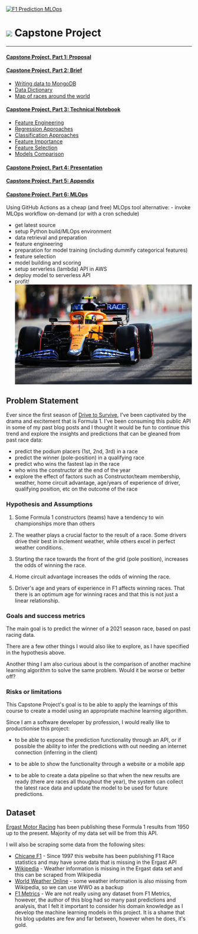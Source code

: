 [![F1 Prediction MLOps](https://github.com/jaeyow/f1-predictor/actions/workflows/f1-mlops.yml/badge.svg)](https://github.com/jaeyow/f1-predictor/actions/workflows/f1-mlops.yml)

# ![](https://ga-dash.s3.amazonaws.com/production/assets/logo-9f88ae6c9c3871690e33280fcf557f33.png) Capstone Project
---
#### [Capstone Project, Part 1: Proposal](https://nbviewer.org/github/jaeyow/f1-predictor/blob/main/final-project-part1-proposal.ipynb)
#### [Capstone Project, Part 2: Brief](https://nbviewer.org/github/jaeyow/f1-predictor/blob/main/final-project-part2-brief.ipynb)
- [Writing data to MongoDB](https://nbviewer.org/github/jaeyow/f1-predictor/blob/main/final-project-part2-brief.ipynb#mongo_db)
- [Data Dictionary](https://nbviewer.org/github/jaeyow/f1-predictor/blob/main/final-project-part2-brief.ipynb#data_dictionary)
- [Map of races around the world](https://nbviewer.org/github/jaeyow/f1-predictor/blob/main/final-project-part2-brief.ipynb#world-map)

#### [Capstone Project, Part 3: Technical Notebook](https://nbviewer.org/github/jaeyow/f1-predictor/blob/main/final-project-part3-technical-notebook.ipynb)
- [Feature Engineering](https://nbviewer.org/github/jaeyow/f1-predictor/blob/main/final-project-part3-technical-notebook.ipynb#feature_eng)
- [Regression Approaches](https://nbviewer.org/github/jaeyow/f1-predictor/blob/main/final-project-part3-technical-notebook.ipynb#regression_approaches)
- [Classification Approaches](https://nbviewer.org/github/jaeyow/f1-predictor/blob/main/final-project-part3-technical-notebook.ipynb#classification_approaches)
- [Feature Importance](https://nbviewer.org/github/jaeyow/f1-predictor/blob/main/final-project-part3-technical-notebook.ipynb#feature_importance)
- [Feature Selection](https://nbviewer.org/github/jaeyow/f1-predictor/blob/main/final-project-part3-technical-notebook.ipynb#feature_selection)
- [Models Comparison](https://nbviewer.org/github/jaeyow/f1-predictor/blob/main/final-project-part3-technical-notebook.ipynb#models_comparison)

#### [Capstone Project, Part 4: Presentation](https://61c08c5e1627a3416b0c37b4--pensive-nobel-d54f9f.netlify.app/)
#### [Capstone Project, Part 5: Appendix](https://nbviewer.org/github/jaeyow/f1-predictor/blob/main/final-project-part5-appendix.ipynb)

#### [Capstone Project, Part 6: MLOps](https://github.com/jaeyow/f1-predictor/blob/main/.github/workflows/f1-mlops.yml)
Using GitHub Actions as a cheap (and free) MLOps tool alternative: - invoke MLOps workflow on-demand (or with a cron schedule)
- get latest source
- setup Python build/MLOps environment
- data retrieval and preparation
- feature engineering
- preparation for model training (including dummify categorical features)
- feature selection
- model building and scoring
- setup serverless (lambda) API in AWS
- deploy model to serverless API
- profit!
![](images/f1-mclaren-car.png)

## Problem Statement

Ever since the first season of [Drive to Survive](https://en.wikipedia.org/wiki/Formula_1:_Drive_to_Survive), I've been captivated by the drama and excitement that is Formula 1. I've been consuming this public API in some of my past blog posts and I thought it would be fun to continue this trend and explore the insights and predictions that can be gleaned from past race data:

- predict the podium placers (1st, 2nd, 3rd) in a race
- predict the winner (pole-position) in a qualifying race
- predict who wins the fastest lap in the race
- who wins the constructor at the end of the year
- explore the effect of factors such as Constructor/team membership, weather, home circuit advantage, age/years of experience of driver, qualifying position, etc on the outcome of the race


### Hypothesis and Assumptions

1. Some Formula 1 constructors (teams) have a tendency to win championships more than others

2. The weather plays a crucial factor to the result of a race. Some drivers drive their best in inclement weather, while others excel in perfect weather conditions.

3. Starting the race towards the front of the grid (pole position), increases the odds of winning the race.

4. Home circuit advantage increases the odds of winning the race. 

5. Driver's age and years of experience in F1 affects winning races. That there is an optimum age for winning races  and that this is not just a linear relationship.

### Goals and success metrics

The main goal is to predict the winner of a 2021 season race, based on past racing data. 

There are a few other things I would also like to explore, as I have specified in the hypothesis above.

Another thing I am also curious about is the comparison of another machine learning algorithm to solve the same problem. Would it be worse or better off?

### Risks or limitations

This Capstone Project's goal is to be able to apply the learnings of this course to create a model using an appropriate machine learning algorithm. 

Since I am a software developer by profession, I would really like to productionise this project:

- to be able to expose the prediction functionality through an API, or if possible the ability to infer the predictions with out needing an internet connection (inferring in the client)

- to be able to show the functionality through a website or a mobile app

- to be able to create a data pipeline so that when the new results are ready (there are races all thoughout the year), the system can collect the latest race data and update the model to be used for future predictions. 

## Dataset

[Ergast Motor Racing](http://ergast.com/mrd/) has been publishing these Formula 1 results from 1950 up to the present. Majority of my data set will be from this API. 

I will also be scraping some data from the following sites:
- [Chicane F1](https://chicanef1.com/) - Since 1997 this website has been publishing F1 Race statistics and may have some data that is missing in the Ergast API
- [Wikipedia](https://en.wikipedia.org/) - Weather information is missing in the Ergast data set and this can be scraped from Wikipedia
- [World Weather Online](https://www.worldweatheronline.com/) - some weather information is also missing from Wikipedia, so we can use WWO as a backup
- [F1 Metrics](https://f1metrics.wordpress.com/) - We are not really using any dataset from F1 Metrics, however, the author of this blog had so many past predictions and analysis, that I felt it important to consider his domain knowledge as I develop the machine learning models in this project. It is a shame that his blog updates are few and far between, however when he does, it's gold. 

